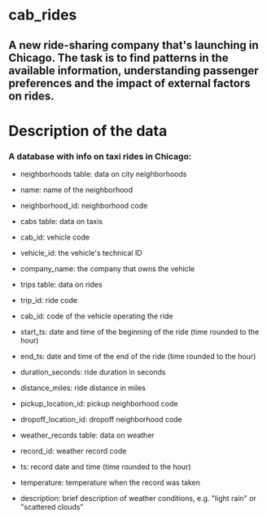 # cab_rides

## A new ride-sharing company that's launching in Chicago. The task is to find patterns in the available information, understanding passenger preferences and the impact of external factors on rides.



# Description of the data

### A database with info on taxi rides in Chicago:

- neighborhoods table: data on city neighborhoods

- name: name of the neighborhood
- neighborhood_id: neighborhood code
- cabs table: data on taxis

- cab_id: vehicle code
- vehicle_id: the vehicle's technical ID
- company_name: the company that owns the vehicle
- trips table: data on rides

- trip_id: ride code
- cab_id: code of the vehicle operating the ride
- start_ts: date and time of the beginning of the ride (time rounded to the hour)
- end_ts: date and time of the end of the ride (time rounded to the hour)
- duration_seconds: ride duration in seconds
- distance_miles: ride distance in miles
- pickup_location_id: pickup neighborhood code
- dropoff_location_id: dropoff neighborhood code
- weather_records table: data on weather

- record_id: weather record code
- ts: record date and time (time rounded to the hour)
- temperature: temperature when the record was taken
- description: brief description of weather conditions, e.g. "light rain" or "scattered clouds"